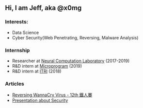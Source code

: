 ## Hi, I am Jeff, aka @x0mg
### Interests:
- Data Science
- Cyber Security(Web Penetrating, Reversing, Malware Analysis)
### Internship
- Researcher at [Neural Computation Laboratory](https://nckunclab.wixsite.com/neuralcomputationlab) (2017-2019)
- R&D intern at [Microprogram](https://www.program.com.tw/) (2019)
- R&D intern at [ITRI](https://www.itri.org.tw/) (2018)
### Articles
- [Reversing WannaCry Virus - 12th 鐵人賽](https://ithelp.ithome.com.tw/articles/10253139)
- [Presentation about Security](https://www2.slideshare.net/JeffHung13/presentations)


